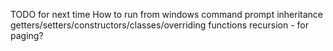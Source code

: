 ﻿TODO for next time
How to run from windows command prompt
inheritance
getters/setters/constructors/classes/overriding functions
recursion - for paging?